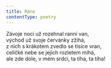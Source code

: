 ```yaml
---
title: Ráno
contentType: poetry
---
```


Závoje noci už rozehnal ranní van,  
východ už svoje červánky zžíhá,  
z nich s krákotem zvedlo se tisíce vran,  
celičké nebe se jejich rozletem mihá,  
ale zde dole, v mém srdci, ta tíha, ta tíha!
